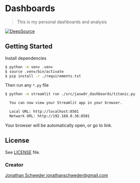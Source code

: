 # Dashboards
> This is my personal dashboards and analysis

[![DeepSource](https://deepsource.io/gh/jaswdr/dashboards.svg/?label=active+issues&show_trend=true&token=FlkNJF7qJ_u3LTzR26p1MMHa)](https://deepsource.io/gh/jaswdr/dashboards/?ref=repository-badge)

## Getting Started

Install dependencies

```bash
$ python -m venv .venv
$ source .venv/bin/activate
$ pip install -r ./requirements.txt
```

Then run any `*.py` file

```bash
$ python -m streamlit run ./src/jaswdr_dashboards/titanic.py

  You can now view your Streamlit app in your browser.

  Local URL: http://localhost:8501
  Network URL: http://192.168.0.36:8501


```

Your browser will be automatically open, or go to link.

## License

See [LICENSE](LICENSE) file.

### Creator

[Jonathan Schweder <jonathanschweder@gmail.com>](https://github.com/jaswdr)
